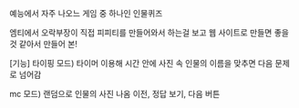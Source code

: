 예능에서 자주 나오느 게임 중 하나인 인물퀴즈

엠티에서 오락부장이 직접 피피티를 만들어와서 하는걸 보고
웹 사이트로 만들면 좋을 것 같아서 만들어 본!

[기능]
타이핑 모드)
타이머 이용해 시간 안에 사진 속 인물의 이름을 맞추면 다음 문제로 넘어감

mc 모드)
랜덤으로 인물의 사진 나옴
이전, 정답 보기, 다음 버튼
